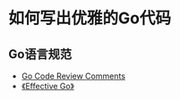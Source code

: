 
# 如何写出优雅的Go代码

## Go语言规范

- [Go Code Review Comments](https://github.com/golang/go/wiki/CodeReviewComments)
- [《Effective Go》](https://go.dev/doc/effective_go)